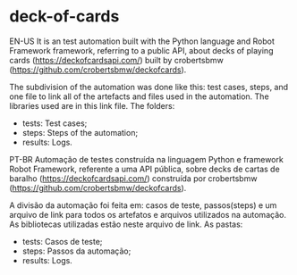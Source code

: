 # deck-of-cards
EN-US
It is an test automation built with the Python language and Robot Framework framework, referring to a public API, about decks of playing cards (https://deckofcardsapi.com/) built by crobertsbmw (https://github.com/crobertsbmw/deckofcards).

The subdivision of the automation was done like this: test cases, steps, and one file to link all of the artefacts and files used in the automation. The libraries used are in this link file.
The folders:
  - tests: Test cases;
  - steps: Steps of the automation;
  - results: Logs.


PT-BR
Automação de testes construída na linguagem Python e framework Robot Framework, referente a uma API pública, sobre decks de cartas de baralho (https://deckofcardsapi.com/) construída por crobertsbmw (https://github.com/crobertsbmw/deckofcards).

A divisão da automação foi feita em: casos de teste, passos(steps) e um arquivo de link para todos os artefatos e arquivos utilizados na automação. As bibliotecas utilizadas estão neste arquivo de link.
As pastas: 
  - tests: Casos de teste;
  - steps: Passos da automação;
  - results: Logs.
